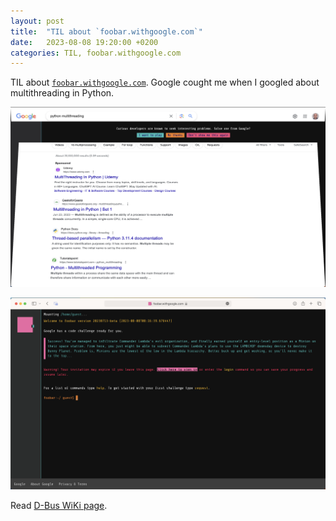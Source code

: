 ```yaml
---
layout: post
title:  "TIL about `foobar.withgoogle.com`"
date:   2023-08-08 19:20:00 +0200
categories: TIL, foobar.withgoogle.com
---
```

TIL about [`foobar.withgoogle.com`](https://foobar.withgoogle.com). Google cought me when I googled about multithreading in Python.

![](/assets/images/Screenshot%202023-08-08%20at%2015.18.15.png)

![](/assets/images/Screenshot%202023-08-08%20at%2015.18.56.png)

Read [D-Bus WiKi page](https://en.wikipedia.org/wiki/D-Bus).
